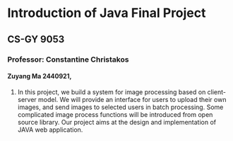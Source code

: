 # Introduction of Java Final Project 
## CS-GY 9053
### Professor: Constantine Christakos
#### Zuyang Ma 2440921, 
1. In this project, we build a system for image processing based on client-server model. We will provide an interface for users to upload their own images, and send images to selected users in batch processing. Some complicated image process functions will be introduced from open source library. Our project aims at the design and implementation of JAVA web application. 
